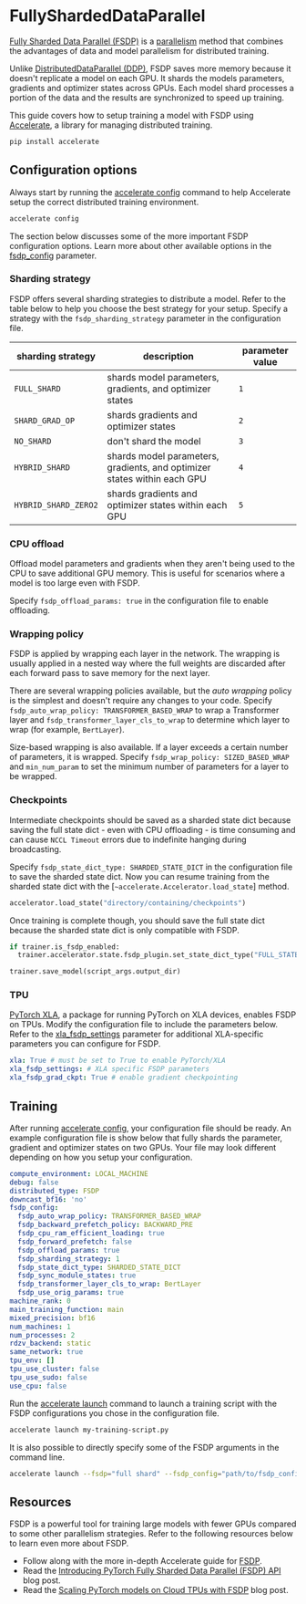 <!--Copyright 2024 The HuggingFace Team. All rights reserved.

Licensed under the Apache License, Version 2.0 (the "License"); you may not use this file except in compliance with
the License. You may obtain a copy of the License at

http://www.apache.org/licenses/LICENSE-2.0

Unless required by applicable law or agreed to in writing, software distributed under the License is distributed on
an "AS IS" BASIS, WITHOUT WARRANTIES OR CONDITIONS OF ANY KIND, either express or implied. See the License for the
specific language governing permissions and limitations under the License.

⚠️ Note that this file is in Markdown but contain specific syntax for our doc-builder (similar to MDX) that may not be
rendered properly in your Markdown viewer.

-->

# FullyShardedDataParallel

[Fully Sharded Data Parallel (FSDP)](https://pytorch.org/blog/introducing-pytorch-fully-sharded-data-parallel-api/) is a [parallelism](./perf_train_gpu_many) method that combines the advantages of data and model parallelism for distributed training.

Unlike [DistributedDataParallel (DDP)](./perf_train_gpu_many#distributeddataparallel), FSDP saves more memory because it doesn't replicate a model on each GPU. It shards the models parameters, gradients and optimizer states across GPUs. Each model shard processes a portion of the data and the results are synchronized to speed up training.

This guide covers how to setup training a model with FSDP using [Accelerate](https://hf.co/docs/accelerate/index), a library for managing distributed training.

```bash
pip install accelerate
```

## Configuration options

Always start by running the [accelerate config](https://hf.co/docs/accelerate/package_reference/cli#accelerate-config) command to help Accelerate setup the correct distributed training environment.

```bash
accelerate config
```

The section below discusses some of the more important FSDP configuration options. Learn more about other available options in the [fsdp_config](https://hf.co/docs/transformers/main_classes/trainer#transformers.TrainingArguments.fsdp_config) parameter.

### Sharding strategy

FSDP offers several sharding strategies to distribute a model. Refer to the table below to help you choose the best strategy for your setup. Specify a strategy with the `fsdp_sharding_strategy` parameter in the configuration file.

| sharding strategy | description | parameter value |
|---|---|---|
| `FULL_SHARD` | shards model parameters, gradients, and optimizer states | `1` |
| `SHARD_GRAD_OP` | shards gradients and optimizer states | `2` |
| `NO_SHARD` | don't shard the model | `3` |
| `HYBRID_SHARD` | shards model parameters, gradients, and optimizer states within each GPU | `4` |
| `HYBRID_SHARD_ZERO2` | shards gradients and optimizer states within each GPU | `5` |

### CPU offload

Offload model parameters and gradients when they aren't being used to the CPU to save additional GPU memory. This is useful for scenarios where a model is too large even with FSDP.

Specify `fsdp_offload_params: true` in the configuration file to enable offloading.

### Wrapping policy

FSDP is applied by wrapping each layer in the network. The wrapping is usually applied in a nested way where the full weights are discarded after each forward pass to save memory for the next layer.

There are several wrapping policies available, but the *auto wrapping* policy is the simplest and doesn't require any changes to your code. Specify `fsdp_auto_wrap_policy: TRANSFORMER_BASED_WRAP` to wrap a Transformer layer and `fsdp_transformer_layer_cls_to_wrap` to determine which layer to wrap (for example, `BertLayer`).

Size-based wrapping is also available. If a layer exceeds a certain number of parameters, it is wrapped. Specify `fsdp_wrap_policy: SIZED_BASED_WRAP` and `min_num_param` to set the minimum number of parameters for a layer to be wrapped.

### Checkpoints

Intermediate checkpoints should be saved as a sharded state dict because saving the full state dict - even with CPU offloading - is time consuming and can cause `NCCL Timeout` errors due to indefinite hanging during broadcasting.

Specify `fsdp_state_dict_type: SHARDED_STATE_DICT` in the configuration file to save the sharded state dict. Now you can resume training from the sharded state dict with the [`~accelerate.Accelerator.load_state`] method.

```py
accelerator.load_state("directory/containing/checkpoints")
```

Once training is complete though, you should save the full state dict because the sharded state dict is only compatible with FSDP.

```py
if trainer.is_fsdp_enabled:
  trainer.accelerator.state.fsdp_plugin.set_state_dict_type("FULL_STATE_DICT")

trainer.save_model(script_args.output_dir)
```

### TPU

[PyTorch XLA](https://pytorch.org/xla/release/2.1/index.html), a package for running PyTorch on XLA devices, enables FSDP on TPUs. Modify the configuration file to include the parameters below. Refer to the [xla_fsdp_settings](https://github.com/pytorch/xla/blob/2e6e183e0724818f137c8135b34ef273dea33318/torch_xla/distributed/fsdp/xla_fully_sharded_data_parallel.py#L128) parameter for additional XLA-specific parameters you can configure for FSDP.

```yaml
xla: True # must be set to True to enable PyTorch/XLA
xla_fsdp_settings: # XLA specific FSDP parameters
xla_fsdp_grad_ckpt: True # enable gradient checkpointing
```

## Training

After running [accelerate config](https://hf.co/docs/accelerate/package_reference/cli#accelerate-config), your configuration file should be ready. An example configuration file is show below that fully shards the parameter, gradient and optimizer states on two GPUs. Your file may look different depending on how you setup your configuration.

```yaml
compute_environment: LOCAL_MACHINE
debug: false
distributed_type: FSDP
downcast_bf16: 'no'
fsdp_config:
  fsdp_auto_wrap_policy: TRANSFORMER_BASED_WRAP
  fsdp_backward_prefetch_policy: BACKWARD_PRE
  fsdp_cpu_ram_efficient_loading: true
  fsdp_forward_prefetch: false
  fsdp_offload_params: true
  fsdp_sharding_strategy: 1
  fsdp_state_dict_type: SHARDED_STATE_DICT
  fsdp_sync_module_states: true
  fsdp_transformer_layer_cls_to_wrap: BertLayer
  fsdp_use_orig_params: true
machine_rank: 0
main_training_function: main
mixed_precision: bf16
num_machines: 1
num_processes: 2
rdzv_backend: static
same_network: true
tpu_env: []
tpu_use_cluster: false
tpu_use_sudo: false
use_cpu: false
```

Run the [accelerate launch](https://hf.co/docs/accelerate/package_reference/cli#accelerate-launch) command to launch a training script with the FSDP configurations you chose in the configuration file.

```bash
accelerate launch my-training-script.py
```

It is also possible to directly specify some of the FSDP arguments in the command line.

```bash
accelerate launch --fsdp="full shard" --fsdp_config="path/to/fsdp_config/" my-training-script.py
```

## Resources

FSDP is a powerful tool for training large models with fewer GPUs compared to some other parallelism strategies. Refer to the following resources below to learn even more about FSDP.

- Follow along with the more in-depth Accelerate guide for [FSDP](https://hf.co/docs/accelerate/usage_guides/fsdp).
- Read the [Introducing PyTorch Fully Sharded Data Parallel (FSDP) API](https://pytorch.org/blog/introducing-pytorch-fully-sharded-data-parallel-api/) blog post.
- Read the [Scaling PyTorch models on Cloud TPUs with FSDP](https://pytorch.org/blog/scaling-pytorch-models-on-cloud-tpus-with-fsdp/) blog post.
